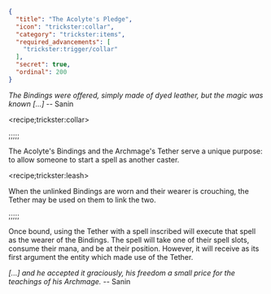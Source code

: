 ```json
{
  "title": "The Acolyte's Pledge",
  "icon": "trickster:collar",
  "category": "trickster:items",
  "required_advancements": [
    "trickster:trigger/collar"
  ],
  "secret": true,
  "ordinal": 200
}
```

*The Bindings were offered, simply made of dyed leather, but the magic was known [...]*
-- Sanin

<recipe;trickster:collar>

;;;;;

The Acolyte's Bindings and the Archmage's Tether serve a unique purpose: to allow someone to start a spell as another caster.

<recipe;trickster:leash>

When the unlinked Bindings are worn and their wearer is crouching, the Tether may be used on them to link the two. 

;;;;;

Once bound, using the Tether with a spell inscribed will execute that spell as the wearer of the Bindings. 
The spell will take one of their spell slots, consume their mana, and be at their position. 
However, it will receive as its first argument the entity which made use of the Tether.


*[...] and he accepted it graciously, his freedom a small price for the teachings of his Archmage.*
-- Sanin

